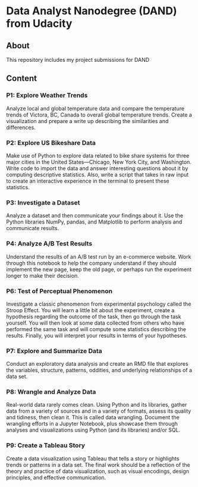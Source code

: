 # Data Analyst Nanodegree (DAND) from Udacity

## About

This repository includes my project submissions for DAND

## Content

### P1: Explore Weather Trends

Analyze local and global temperature data and compare the temperature trends of Victora, BC, Canada to overall global temperature trends.  Create a visualization and prepare a write up describing the similarities and differences.

### P2: Explore US Bikeshare Data

Make use of Python to explore data related to bike share systems for three major cities in the United States—Chicago, New York City, and Washington. Write code to import the data and answer interesting questions about it by computing descriptive statistics. Also, write a script that takes in raw input to create an interactive experience in the terminal to present these statistics.

### P3: Investigate a Dataset

Analyze a dataset and then communicate your findings about it. Use the Python libraries NumPy, pandas, and Matplotlib to perform analysis and communicate results.

### P4: Analyze A/B Test Results

Understand the results of an A/B test run by an e-commerce website. Work through this notebook to help the company understand if they should implement the new page, keep the old page, or perhaps run the experiment longer to make their decision.

### P6: Test of Perceptual Phenomenon

Investigate a classic phenomenon from experimental psychology called the Stroop Effect. You will learn a little bit about the experiment, create a hypothesis regarding the outcome of the task, then go through the task yourself. You will then look at some data collected from others who have performed the same task and will compute some statistics describing the results. Finally, you will interpret your results in terms of your hypotheses.

### P7: Explore and Summarize Data

Conduct an exploratory data analysis and create an RMD file that explores the variables, structure, patterns, oddities, and underlying relationships of a data set.

### P8: Wrangle and Analyze Data

Real-world data rarely comes clean. Using Python and its libraries, gather data from a variety of sources and in a variety of formats, assess its quality and tidiness, then clean it. This is called data wrangling. Document the wrangling efforts in a Jupyter Notebook, plus showcase them through analyses and visualizations using Python (and its libraries) and/or SQL.

### P9: Create a Tableau Story

Create a data visualization using Tableau that tells a story or highlights trends or patterns in a data set. The final work should be a reflection of the theory and practice of data visualization, such as visual encodings, design principles, and effective communication.
